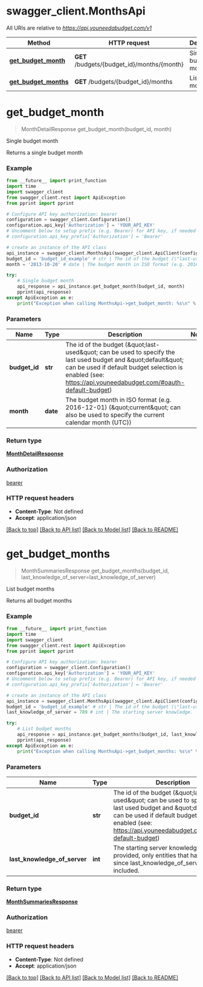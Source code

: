 # swagger_client.MonthsApi

All URIs are relative to *https://api.youneedabudget.com/v1*

Method | HTTP request | Description
------------- | ------------- | -------------
[**get_budget_month**](MonthsApi.md#get_budget_month) | **GET** /budgets/{budget_id}/months/{month} | Single budget month
[**get_budget_months**](MonthsApi.md#get_budget_months) | **GET** /budgets/{budget_id}/months | List budget months

# **get_budget_month**
> MonthDetailResponse get_budget_month(budget_id, month)

Single budget month

Returns a single budget month

### Example
```python
from __future__ import print_function
import time
import swagger_client
from swagger_client.rest import ApiException
from pprint import pprint

# Configure API key authorization: bearer
configuration = swagger_client.Configuration()
configuration.api_key['Authorization'] = 'YOUR_API_KEY'
# Uncomment below to setup prefix (e.g. Bearer) for API key, if needed
# configuration.api_key_prefix['Authorization'] = 'Bearer'

# create an instance of the API class
api_instance = swagger_client.MonthsApi(swagger_client.ApiClient(configuration))
budget_id = 'budget_id_example' # str | The id of the budget (\"last-used\" can be used to specify the last used budget and \"default\" can be used if default budget selection is enabled (see: https://api.youneedabudget.com/#oauth-default-budget)
month = '2013-10-20' # date | The budget month in ISO format (e.g. 2016-12-01) (\"current\" can also be used to specify the current calendar month (UTC))

try:
    # Single budget month
    api_response = api_instance.get_budget_month(budget_id, month)
    pprint(api_response)
except ApiException as e:
    print("Exception when calling MonthsApi->get_budget_month: %s\n" % e)
```

### Parameters

Name | Type | Description  | Notes
------------- | ------------- | ------------- | -------------
 **budget_id** | **str**| The id of the budget (\&quot;last-used\&quot; can be used to specify the last used budget and \&quot;default\&quot; can be used if default budget selection is enabled (see: https://api.youneedabudget.com/#oauth-default-budget) | 
 **month** | **date**| The budget month in ISO format (e.g. 2016-12-01) (\&quot;current\&quot; can also be used to specify the current calendar month (UTC)) | 

### Return type

[**MonthDetailResponse**](MonthDetailResponse.md)

### Authorization

[bearer](../README.md#bearer)

### HTTP request headers

 - **Content-Type**: Not defined
 - **Accept**: application/json

[[Back to top]](#) [[Back to API list]](../README.md#documentation-for-api-endpoints) [[Back to Model list]](../README.md#documentation-for-models) [[Back to README]](../README.md)

# **get_budget_months**
> MonthSummariesResponse get_budget_months(budget_id, last_knowledge_of_server=last_knowledge_of_server)

List budget months

Returns all budget months

### Example
```python
from __future__ import print_function
import time
import swagger_client
from swagger_client.rest import ApiException
from pprint import pprint

# Configure API key authorization: bearer
configuration = swagger_client.Configuration()
configuration.api_key['Authorization'] = 'YOUR_API_KEY'
# Uncomment below to setup prefix (e.g. Bearer) for API key, if needed
# configuration.api_key_prefix['Authorization'] = 'Bearer'

# create an instance of the API class
api_instance = swagger_client.MonthsApi(swagger_client.ApiClient(configuration))
budget_id = 'budget_id_example' # str | The id of the budget (\"last-used\" can be used to specify the last used budget and \"default\" can be used if default budget selection is enabled (see: https://api.youneedabudget.com/#oauth-default-budget)
last_knowledge_of_server = 789 # int | The starting server knowledge.  If provided, only entities that have changed since last_knowledge_of_server will be included. (optional)

try:
    # List budget months
    api_response = api_instance.get_budget_months(budget_id, last_knowledge_of_server=last_knowledge_of_server)
    pprint(api_response)
except ApiException as e:
    print("Exception when calling MonthsApi->get_budget_months: %s\n" % e)
```

### Parameters

Name | Type | Description  | Notes
------------- | ------------- | ------------- | -------------
 **budget_id** | **str**| The id of the budget (\&quot;last-used\&quot; can be used to specify the last used budget and \&quot;default\&quot; can be used if default budget selection is enabled (see: https://api.youneedabudget.com/#oauth-default-budget) | 
 **last_knowledge_of_server** | **int**| The starting server knowledge.  If provided, only entities that have changed since last_knowledge_of_server will be included. | [optional] 

### Return type

[**MonthSummariesResponse**](MonthSummariesResponse.md)

### Authorization

[bearer](../README.md#bearer)

### HTTP request headers

 - **Content-Type**: Not defined
 - **Accept**: application/json

[[Back to top]](#) [[Back to API list]](../README.md#documentation-for-api-endpoints) [[Back to Model list]](../README.md#documentation-for-models) [[Back to README]](../README.md)

